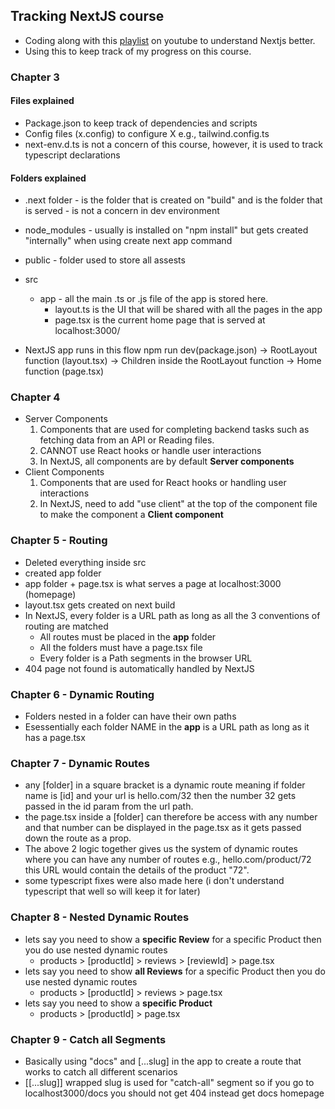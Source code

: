 ## Tracking NextJS course

- Coding along with this [playlist](https://www.youtube.com/playlist?list=PLC3y8-rFHvwjOKd6gdf4QtV1uYNiQnruI) on youtube to understand Nextjs better.
- Using this to keep track of my progress on this course. 


### Chapter 3
#### Files explained
- Package.json to keep track of dependencies and scripts 
- Config files (x.config) to configure X e.g., tailwind.config.ts
- next-env.d.ts is not a concern of this course, however, it is used to track typescript declarations 

#### Folders explained
- .next folder - is the folder that is created on "build" and is the folder that is served - is not a concern in dev environment
- node_modules - usually is installed on "npm install" but gets created "internally" when using create next app command
- public - folder used to store all assests
- src 
    - app - all the main .ts or .js file of the app is stored here. 
        - layout.ts is the UI that will be shared with all the pages in the app
        - page.tsx is the current home page that is served at localhost:3000/


- NextJS app runs in this flow npm run dev(package.json) -> RootLayout function (layout.tsx) -> Children inside the RootLayout function -> Home function (page.tsx)


### Chapter 4 
- Server Components
    1. Components that are used for completing backend tasks such as fetching data from an API or Reading files. 
    2. CANNOT use React hooks or handle user interactions
    3. In NextJS, all components are by default **Server components**
- Client Components 
    1. Components that are used for React hooks or handling user interactions
    2. In NextJS, need to add "use client" at the top of the component file to make the component a  **Client component**

### Chapter 5 - Routing
- Deleted everything inside src
- created app folder
- app folder + page.tsx is what serves a page at localhost:3000 (homepage)
- layout.tsx gets created on next build
- In NextJS, every folder is a URL path as long as all the 3 conventions of routing are matched
    - All routes must be placed in the **app** folder
    - All the folders must have a page.tsx file
    - Every folder is a Path segments in the browser URL
- 404 page not found is automatically handled by NextJS   


### Chapter 6 - Dynamic Routing
- Folders nested in a folder can have their own paths 
- Esessentially each folder NAME in the **app** is a URL path as long as it has a page.tsx


### Chapter 7 - Dynamic Routes
- any [folder] in a square bracket is a dynamic route meaning if folder name is [id] and your url is hello.com/32 then the number 32 gets passed in the id param from the url path. 
- the page.tsx inside a [folder] can therefore be access with any number and that number can be displayed in the page.tsx as it gets passed down the route as a prop. 
- The above 2 logic together gives us the system of dynamic routes where you can have any number of routes e.g., hello.com/product/72 this URL would contain the details of the product "72".
- some typescript fixes were also made here (i don't understand typescript that well so will keep it for later)


### Chapter 8 - Nested Dynamic Routes
- lets say you need to show a **specific Review** for a specific Product then you do use nested dynamic routes
    - products > [productId] > reviews > [reviewId] > page.tsx
- lets say you need to show **all Reviews** for a specific Product then you do use nested dynamic routes
    - products > [productId] > reviews > page.tsx
- lets say you need to show a **specific Product** 
    - products > [productId] > page.tsx


### Chapter 9 - Catch all Segments
- Basically using "docs" and [...slug] in the app  to create a route that works to catch all different scenarios
- [[...slug]] wrapped slug is used for "catch-all" segment so if you go to localhost3000/docs you should not get 404 instead get docs homepage
